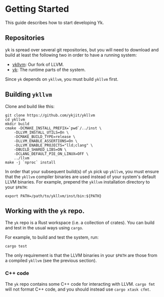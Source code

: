 # Getting Started

This guide describes how to start developing Yk.

## Repositories

yk is spread over several git repositories, but you will need to download and
build at least the following two in order to have a running system:

 - [ykllvm](https://github.com/ykjit/ykllvm): Our fork of LLVM.
 - [yk](https://github.com/ykjit/yk): The runtime parts of the system.

Since `yk` depends on `ykllvm`, you must build `ykllvm` first.


## Building `ykllvm`

Clone and build like this:

```
git clone https://github.com/ykjit/ykllvm
cd ykllvm
mkdir build
cmake -DCMAKE_INSTALL_PREFIX=`pwd`/../inst \
    -DLLVM_INSTALL_UTILS=On \
    -DCMAKE_BUILD_TYPE=release \
    -DLLVM_ENABLE_ASSERTIONS=On \
    -DLLVM_ENABLE_PROJECTS="lld;clang" \
    -DBUILD_SHARED_LIBS=ON \
    -DCLANG_DEFAULT_PIE_ON_LINUX=OFF \
    ../llvm
make -j `nproc` install
```

In order that your subsequent build(s) of `yk` pick up `ykllvm`, you must
ensure that the `ykllvm` compiler binaries are used instead of your system's
default LLVM binaries. For example, prepend the `ykllvm` installation
directory to your `$PATH`:

```
export PATH=/path/to/ykllvm/inst/bin:${PATH}
```


## Working with the `yk` repo.

The `yk` repo is a Rust workspace (i.e. a collection of crates). You can build
and test in the usual ways using `cargo`.

For example, to build and test the system, run:

```
cargo test
```

The only requirement is that the LLVM binaries in your `$PATH` are those from a
compiled `ykllvm` (see the previous section).


### C++ code

The `yk` repo contains some C++ code for interacting with LLVM. `cargo fmt`
will not format C++ code, and you should instead use `cargo xtask cfmt`.
